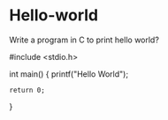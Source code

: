 # Hello-world
Write a program in C to print hello world?

#include <stdio.h>

int main() {
    printf("Hello World");

    return 0;
}
